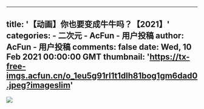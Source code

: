 
---
title: '【动画】你也要变成牛牛吗？【2021】'
categories: 
    - 二次元
    - AcFun - 用户投稿
author: AcFun - 用户投稿
comments: false
date: Wed, 10 Feb 2021 00:00:00 GMT
thumbnail: 'https://tx-free-imgs.acfun.cn/o_1eu5g91rl1t1dlh81bog1gm6dad0.jpeg?imageslim'
---

<div>   
<img src="https://tx-free-imgs.acfun.cn/o_1eu5g91rl1t1dlh81bog1gm6dad0.jpeg?imageslim" referrerpolicy="no-referrer">  
</div>
            